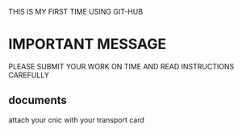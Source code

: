 THIS IS MY FIRST TIME USING GIT-HUB
# IMPORTANT MESSAGE
PLEASE SUBMIT YOUR WORK ON TIME AND READ INSTRUCTIONS CAREFULLY
## documents
attach your cnic with your transport card
